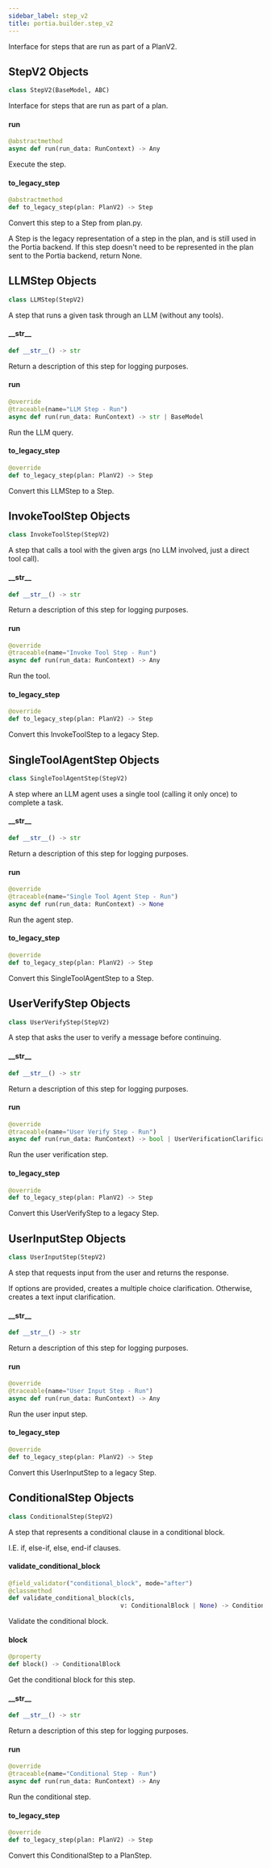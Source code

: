 ```yaml
---
sidebar_label: step_v2
title: portia.builder.step_v2
---
```


Interface for steps that are run as part of a PlanV2.

## StepV2 Objects

```python
class StepV2(BaseModel, ABC)
```

Interface for steps that are run as part of a plan.

#### run

```python
@abstractmethod
async def run(run_data: RunContext) -> Any
```

Execute the step.

#### to\_legacy\_step

```python
@abstractmethod
def to_legacy_step(plan: PlanV2) -> Step
```

Convert this step to a Step from plan.py.

A Step is the legacy representation of a step in the plan, and is still used in the
Portia backend. If this step doesn&#x27;t need to be represented in the plan sent to the Portia
backend, return None.

## LLMStep Objects

```python
class LLMStep(StepV2)
```

A step that runs a given task through an LLM (without any tools).

#### \_\_str\_\_

```python
def __str__() -> str
```

Return a description of this step for logging purposes.

#### run

```python
@override
@traceable(name="LLM Step - Run")
async def run(run_data: RunContext) -> str | BaseModel
```

Run the LLM query.

#### to\_legacy\_step

```python
@override
def to_legacy_step(plan: PlanV2) -> Step
```

Convert this LLMStep to a Step.

## InvokeToolStep Objects

```python
class InvokeToolStep(StepV2)
```

A step that calls a tool with the given args (no LLM involved, just a direct tool call).

#### \_\_str\_\_

```python
def __str__() -> str
```

Return a description of this step for logging purposes.

#### run

```python
@override
@traceable(name="Invoke Tool Step - Run")
async def run(run_data: RunContext) -> Any
```

Run the tool.

#### to\_legacy\_step

```python
@override
def to_legacy_step(plan: PlanV2) -> Step
```

Convert this InvokeToolStep to a legacy Step.

## SingleToolAgentStep Objects

```python
class SingleToolAgentStep(StepV2)
```

A step where an LLM agent uses a single tool (calling it only once) to complete a task.

#### \_\_str\_\_

```python
def __str__() -> str
```

Return a description of this step for logging purposes.

#### run

```python
@override
@traceable(name="Single Tool Agent Step - Run")
async def run(run_data: RunContext) -> None
```

Run the agent step.

#### to\_legacy\_step

```python
@override
def to_legacy_step(plan: PlanV2) -> Step
```

Convert this SingleToolAgentStep to a Step.

## UserVerifyStep Objects

```python
class UserVerifyStep(StepV2)
```

A step that asks the user to verify a message before continuing.

#### \_\_str\_\_

```python
def __str__() -> str
```

Return a description of this step for logging purposes.

#### run

```python
@override
@traceable(name="User Verify Step - Run")
async def run(run_data: RunContext) -> bool | UserVerificationClarification
```

Run the user verification step.

#### to\_legacy\_step

```python
@override
def to_legacy_step(plan: PlanV2) -> Step
```

Convert this UserVerifyStep to a legacy Step.

## UserInputStep Objects

```python
class UserInputStep(StepV2)
```

A step that requests input from the user and returns the response.

If options are provided, creates a multiple choice clarification.
Otherwise, creates a text input clarification.

#### \_\_str\_\_

```python
def __str__() -> str
```

Return a description of this step for logging purposes.

#### run

```python
@override
@traceable(name="User Input Step - Run")
async def run(run_data: RunContext) -> Any
```

Run the user input step.

#### to\_legacy\_step

```python
@override
def to_legacy_step(plan: PlanV2) -> Step
```

Convert this UserInputStep to a legacy Step.

## ConditionalStep Objects

```python
class ConditionalStep(StepV2)
```

A step that represents a conditional clause in a conditional block.

I.E. if, else-if, else, end-if clauses.

#### validate\_conditional\_block

```python
@field_validator("conditional_block", mode="after")
@classmethod
def validate_conditional_block(cls,
                               v: ConditionalBlock | None) -> ConditionalBlock
```

Validate the conditional block.

#### block

```python
@property
def block() -> ConditionalBlock
```

Get the conditional block for this step.

#### \_\_str\_\_

```python
def __str__() -> str
```

Return a description of this step for logging purposes.

#### run

```python
@override
@traceable(name="Conditional Step - Run")
async def run(run_data: RunContext) -> Any
```

Run the conditional step.

#### to\_legacy\_step

```python
@override
def to_legacy_step(plan: PlanV2) -> Step
```

Convert this ConditionalStep to a PlanStep.

